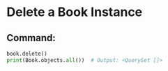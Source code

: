 # Delete a Book Instance

## Command:
```python
book.delete()
print(Book.objects.all())  # Output: <QuerySet []>
